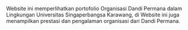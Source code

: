 Website ini memperlihatkan portofolio Organisasi Dandi Permana dalam Lingkungan Universitas Singaperbangsa Karawang, di Website ini juga menampilkan prestasi dan pengalaman organisasi dari Dandi Permana.
